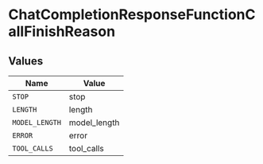 # ChatCompletionResponseFunctionCallFinishReason


## Values

| Name           | Value          |
| -------------- | -------------- |
| `STOP`         | stop           |
| `LENGTH`       | length         |
| `MODEL_LENGTH` | model_length   |
| `ERROR`        | error          |
| `TOOL_CALLS`   | tool_calls     |